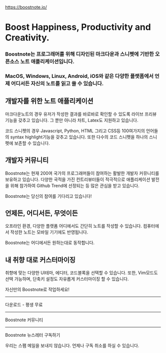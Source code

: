 https://boostnote.io/

# Boost Happiness, Productivity and Creativity.

### Boostnote는 프로그래머를 위해 디자인된 마크다운과 스니펫에 기반한 오픈소스 노트 애플리케이션입니다.
### MacOS, Windows, Linux, Android, iOS와 같은 다양한 플랫폼에서 언제 어디서든 자신의 노트를 읽고 쓸 수 있습니다.


## 개발자를 위한 노트 애플리케이션

마크다운노트의 경우 유저가 작성한 결과를 바로바로 확인할 수 있도록 라이브 프리뷰 기능을 갖추고 있습니다. 그 뿐만 아니라 차트, Latex도 지원하고 있습니다.

코드 스니펫의 경우 Javascript, Python, HTML 그리고 CSS등 100여가지의 언어들의 syntax highlight기능을 갖추고 있습니다. 또한 다수의 코드 스니펫을 하나의 스니펫에 보존할 수 있습니다.


## 개발자 커뮤니티

Boostnote는 현재 200여 국가의 프로그래머들이 참여하는 활발한 개발자 커뮤니티를 보유하고 있습니다. 다양한 국적을 가진 컨트리뷰터들이 적극적으로 애플리케이션 발전을 위해 참가하여 Github Trend에 선정되는 등 많은 관심을 받고 있습니다.

Boostnote는 당신의 참여를 기다리고 있습니다!


## 언제든, 어디서든, 무엇이든

오프라인 환경, 다양한 플랫폼 어디에서도 간단히 노트를 작성할 수 있습니다. 컴퓨터에서 작성한 노트는 모바일 기기에도 반영됩니다.

Boostnote는 어디에서든 원하는대로 동작합니다.


## 내 취향 대로 커스터마이징

취향에 맞는 다양한 UI테마, 에디터, 코드블록을 선택할 수 있습니다. 또한, Vim모드도 선택 가능하며, 단축키 설정도 자유롭게 커스터마이징 할 수 있습니다.

자신만의 Boostnote로 작업하세요!


---

다운로드 - 평생 무료

---

Boostnote 커뮤니티

---

Boostnote 뉴스레터 구독하기

우리는 스팸 메일을 보내지 않습니다. 언제나 구독 취소를 하실 수 있습니다.
